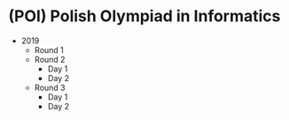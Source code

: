 # (POI) Polish Olympiad in Informatics

-   2019
    -   Round 1
    -   Round 2
        -   Day 1
        -   Day 2
    -   Round 3
        -   Day 1
        -   Day 2
